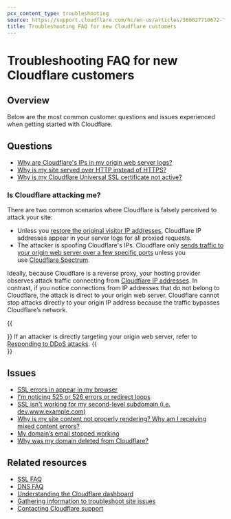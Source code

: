 ```yaml
---
pcx_content_type: troubleshooting
source: https://support.cloudflare.com/hc/en-us/articles/360027710672-Troubleshooting-FAQ-for-new-Cloudflare-customers
title: Troubleshooting FAQ for new Cloudflare customers
---
```


# Troubleshooting FAQ for new Cloudflare customers

## Overview

Below are the most common customer questions and issues experienced when getting started with Cloudflare.

## Questions

- [Why are Cloudflare's IPs in my origin web server logs?](https://support.cloudflare.com/hc/articles/200170786)
- [Why is my site served over HTTP instead of HTTPS?](https://support.cloudflare.com/hc/articles/204144518#h_a61bfdef-08dd-40f8-8888-7edd8e40d156)
- [Why is my Cloudflare Universal SSL certificate not active?](https://support.cloudflare.com/hc/articles/200170566#h_122b94f3-ff14-4544-b5fa-8875e08ff5f0)

### Is Cloudflare attacking me?

There are two common scenarios where Cloudflare is falsely perceived to attack your site:

-   Unless you [restore the original visitor IP addresses](/support/troubleshooting/restoring-visitor-ips/restoring-original-visitor-ips/), Cloudflare IP addresses appear in your server logs for all proxied requests.
-   The attacker is spoofing Cloudflare's IPs. Cloudflare only [sends traffic to your origin web server over a few specific ports](/fundamentals/get-started/reference/network-ports/) unless you use [Cloudflare Spectrum](/spectrum/).

Ideally, because Cloudflare is a reverse proxy, your hosting provider observes attack traffic connecting from [Cloudflare IP addresses](https://www.cloudflare.com/ips/). In contrast, if you notice connections from IP addresses that do not belong to Cloudflare, the attack is direct to your origin web server. Cloudflare cannot stop attacks directly to your origin IP address because the traffic bypasses Cloudflare’s network.

{{<Aside type="tip">}}
If an attacker is directly targeting your origin web server, refer to [Responding to DDoS attacks](/ddos-protection/best-practices/respond-to-ddos-attacks/).
{{</Aside>}}

## Issues

- [SSL errors in appear in my browser](https://support.cloudflare.com/hc/articles/200170566)
- [I'm noticing 525 or 526 errors or redirect loops](https://support.cloudflare.com/hc/articles/200170566#h_7ec9ed4a-80ae-4fca-8be7-89a13c195d19)
- [SSL isn't working for my second-level subdomain (i.e. dev.www.example.com)](https://support.cloudflare.com/hc/articles/200170566#h_55e4d315-c60d-4798-9c4c-c75d9baed1b7)
- [Why is my site content not properly rendering? Why am I receiving mixed content errors?](https://support.cloudflare.com/hc/articles/200170476)
- [My domain’s email stopped working](/dns/troubleshooting/email-issues/)
- [Why was my domain deleted from Cloudflare?](/dns/zone-setups/troubleshooting/domain-deleted/)

## Related resources

- [SSL FAQ](https://support.cloudflare.com/hc/articles/204144518)
- [DNS FAQ](/dns/troubleshooting/faq/)
- [Understanding the Cloudflare dashboard](https://support.cloudflare.com/hc/articles/205075117)
- [Gathering information to troubleshoot site issues](https://support.cloudflare.com/hc/articles/203118044)
- [Contacting Cloudflare support](https://support.cloudflare.com/hc/articles/200172476)